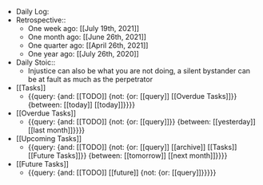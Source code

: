 - Daily Log:
- Retrospective::
    - One week ago: [[July 19th, 2021]]
    - One month ago: [[June 26th, 2021]]
    - One quarter ago: [[April 26th, 2021]]
    - One year ago: [[July 26th, 2020]]
- Daily Stoic::
    - Injustice can also be what you are not doing, a silent bystander can be at fault as much as the perpetrator 
- [[Tasks]]
    - {{query: {and: [[TODO]] {not: {or: [[query]] [[Overdue Tasks]]}} {between: [[today]] [[today]]}}}}
- [[Overdue Tasks]]
    - {{query: {and: [[TODO]] {not: {or: [[query]]}} {between: [[yesterday]] [[last month]]}}}}
- [[Upcoming Tasks]]
    - {{query: {and: [[TODO]] {not: {or: [[query]] [[archive]] [[Tasks]] [[Future Tasks]]}} {between: [[tomorrow]] [[next month]]}}}}
- [[Future Tasks]]
    - {{query: {and: [[TODO]] [[future]] {not: {or: [[query]]}}}}}
